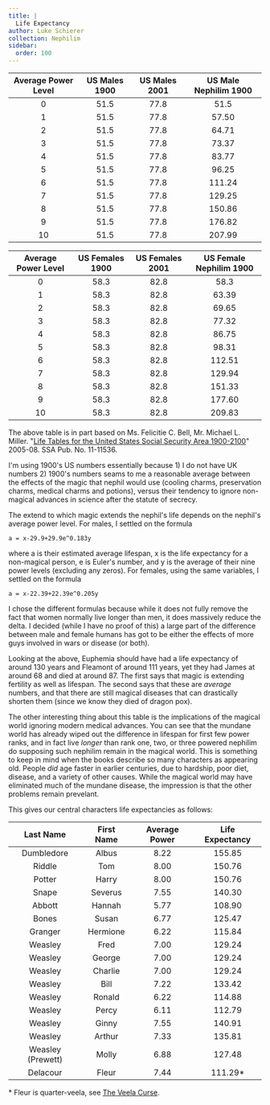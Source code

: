 ```yaml
---
title: |
  Life Expectancy
author: Luke Schierer
collection: Nephilim
sidebar:
  order: 100
---
```


| Average Power Level | US Males 1900 | US Males 2001 | US Male Nephilim 1900 |
| :-----------------: | :-----------: | :-----------: | :-------------------: |
|          0          |     51.5      |     77.8      |         51.5          |
|          1          |     51.5      |     77.8      |         57.50         |
|          2          |     51.5      |     77.8      |         64.71         |
|          3          |     51.5      |     77.8      |         73.37         |
|          4          |     51.5      |     77.8      |         83.77         |
|          5          |     51.5      |     77.8      |         96.25         |
|          6          |     51.5      |     77.8      |        111.24         |
|          7          |     51.5      |     77.8      |        129.25         |
|          8          |     51.5      |     77.8      |        150.86         |
|          9          |     51.5      |     77.8      |        176.82         |
|         10          |     51.5      |     77.8      |        207.99         |

| Average Power Level | US Females 1900 | US Females 2001 | US Female Nephilim 1900 |
| :-----------------: | :-------------: | :-------------: | :---------------------: |
|          0          |      58.3       |      82.8       |          58.3           |
|          1          |      58.3       |      82.8       |          63.39          |
|          2          |      58.3       |      82.8       |          69.65          |
|          3          |      58.3       |      82.8       |          77.32          |
|          4          |      58.3       |      82.8       |          86.75          |
|          5          |      58.3       |      82.8       |          98.31          |
|          6          |      58.3       |      82.8       |         112.51          |
|          7          |      58.3       |      82.8       |         129.94          |
|          8          |      58.3       |      82.8       |         151.33          |
|          9          |      58.3       |      82.8       |         177.60          |
|         10          |      58.3       |      82.8       |         209.83          |


The above table is in part based on Ms. Felicitie C. Bell, Mr. Michael L. Miller. "[Life Tables for the United States Social Security Area 1900-2100]" 2005-08. SSA Pub. No. 11-11536.

I'm using 1900's US numbers essentially because 1) I do not have UK numbers 2)
1900's numbers seams to me a reasonable average between the effects of the magic
that nephil would use (cooling charms, preservation charms, medical charms and
potions), versus their tendency to ignore non-magical advances in science after
the statute of secrecy.

The extend to which magic extends the nephil's life depends on the nephil's
average power level. For males, I settled on the formula

```
a = x-29.9+29.9e^0.183y
```

where a is their estimated average lifespan, x is the life expectancy for a
non-magical person, e is Euler's number, and y is the average of their nine
power levels (excluding any zeros). For females, using the same variables,
I settled on the formula

```
a = x-22.39+22.39e^0.205y
```

I chose the different formulas because while it does not fully remove the fact
that women normally live longer than men, it does massively reduce the delta.
I decided (while I have no proof of this) a large part of the difference between
male and female humans has got to be either the effects of more guys involved
in wars or disease (or both).

Looking at the above, Euphemia should have had a life expectancy of around 130
years and Fleamont of around 111 years, yet they had James at around 68 and died
at around 87. The first says that magic is extending fertility as well as
lifespan. The second says that these are _average_ numbers, and that there are
still magical diseases that can drastically shorten them (since we know they
died of dragon pox).

The other interesting thing about this table is the implications of the magical world
ignoring modern medical advances. You can see that the mundane world has already
wiped out the difference in lifespan for first few power ranks, and in fact live
_longer_ than rank one, two, or three powered nephilim do supposing such nephilim
remain in the magical world. This is something to keep in mind when the books describe
so many characters as appearing old. People _did_ age faster in earlier centuries,
due to hardship, poor diet, disease, and a variety of other causes. While the magical
world may have eliminated much of the mundane disease, the impression is that the
other problems remain prevelant.

This gives our central characters life expectancies as follows:

|     Last Name     | First Name | Average Power | Life Expectancy |
| :---------------: | :--------: | :-----------: | :-------------: |
|    Dumbledore     |   Albus    |     8.22      |     155.85      |
|      Riddle       |    Tom     |     8.00      |     150.76      |
|      Potter       |   Harry    |     8.00      |     150.76      |
|       Snape       |  Severus   |     7.55      |     140.30      |
|      Abbott       |   Hannah   |     5.77      |     108.90      |
|       Bones       |   Susan    |     6.77      |     125.47      |
|      Granger      |  Hermione  |     6.22      |     115.84      |
|      Weasley      |    Fred    |     7.00      |     129.24      |
|      Weasley      |   George   |     7.00      |     129.24      |
|      Weasley      |  Charlie   |     7.00      |     129.24      |
|      Weasley      |    Bill    |     7.22      |     133.42      |
|      Weasley      |   Ronald   |     6.22      |     114.88      |
|      Weasley      |   Percy    |     6.11      |     112.79      |
|      Weasley      |   Ginny    |     7.55      |     140.91      |
|      Weasley      |   Arthur   |     7.33      |     135.81      |
| Weasley (Prewett) |   Molly    |     6.88      |     127.48      |
|     Delacour      |   Fleur    |     7.44      |    111.29\*     |

\* Fleur is quarter-veela, see [The Veela Curse].

[The Veela Curse]: </FanFiction/Harry_Potter_-_Nephilim/Appendices/Veela Pathology/>
[Life Tables for the United States Social Security Area 1900-2100]: https://www.ssa.gov/oact/NOTES/pdf_studies/study120.pdf
